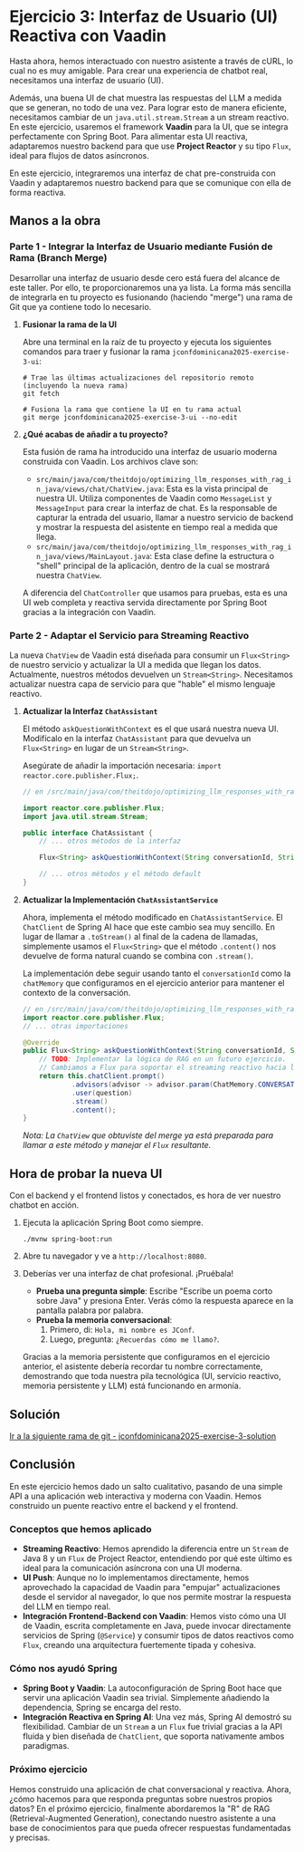 # Ejercicio 3: Interfaz de Usuario (UI) Reactiva con Vaadin

Hasta ahora, hemos interactuado con nuestro asistente a través de cURL, lo cual no es muy amigable. Para crear una experiencia de chatbot real, necesitamos una interfaz de usuario (UI).

Además, una buena UI de chat muestra las respuestas del LLM a medida que se generan, no todo de una vez. Para lograr esto de manera eficiente, necesitamos cambiar de un `java.util.stream.Stream` a un stream reactivo. En este ejercicio, usaremos el framework **Vaadin** para la UI, que se integra perfectamente con Spring Boot. Para alimentar esta UI reactiva, adaptaremos nuestro backend para que use **Project Reactor** y su tipo `Flux`, ideal para flujos de datos asíncronos.

En este ejercicio, integraremos una interfaz de chat pre-construida con Vaadin y adaptaremos nuestro backend para que se comunique con ella de forma reactiva.

## Manos a la obra

### Parte 1 - Integrar la Interfaz de Usuario mediante Fusión de Rama (Branch Merge)

Desarrollar una interfaz de usuario desde cero está fuera del alcance de este taller. Por ello, te proporcionaremos una ya lista. La forma más sencilla de integrarla en tu proyecto es fusionando (haciendo "merge") una rama de Git que ya contiene todo lo necesario.

1.  **Fusionar la rama de la UI**

    Abre una terminal en la raíz de tu proyecto y ejecuta los siguientes comandos para traer y fusionar la rama `jconfdominicana2025-exercise-3-ui`:

    ```shell
    # Trae las últimas actualizaciones del repositorio remoto (incluyendo la nueva rama)
    git fetch

    # Fusiona la rama que contiene la UI en tu rama actual
    git merge jconfdominicana2025-exercise-3-ui --no-edit
    ```

2.  **¿Qué acabas de añadir a tu proyecto?**

    Esta fusión de rama ha introducido una interfaz de usuario moderna construida con Vaadin. Los archivos clave son:
    *   `src/main/java/com/theitdojo/optimizing_llm_responses_with_rag_in_java/views/chat/ChatView.java`: Esta es la vista principal de nuestra UI. Utiliza componentes de Vaadin como `MessageList` y `MessageInput` para crear la interfaz de chat. Es la responsable de capturar la entrada del usuario, llamar a nuestro servicio de backend y mostrar la respuesta del asistente en tiempo real a medida que llega.
    *   `src/main/java/com/theitdojo/optimizing_llm_responses_with_rag_in_java/views/MainLayout.java`: Esta clase define la estructura o "shell" principal de la aplicación, dentro de la cual se mostrará nuestra `ChatView`.

    A diferencia del `ChatController` que usamos para pruebas, esta es una UI web completa y reactiva servida directamente por Spring Boot gracias a la integración con Vaadin.

### Parte 2 - Adaptar el Servicio para Streaming Reactivo

La nueva `ChatView` de Vaadin está diseñada para consumir un `Flux<String>` de nuestro servicio y actualizar la UI a medida que llegan los datos. Actualmente, nuestros métodos devuelven un `Stream<String>`. Necesitamos actualizar nuestra capa de servicio para que "hable" el mismo lenguaje reactivo.

1.  **Actualizar la Interfaz `ChatAssistant`**

    El método `askQuestionWithContext` es el que usará nuestra nueva UI. Modifícalo en la interfaz `ChatAssistant` para que devuelva un `Flux<String>` en lugar de un `Stream<String>`.

    Asegúrate de añadir la importación necesaria: `import reactor.core.publisher.Flux;`.

    ```java
    // en /src/main/java/com/theitdojo/optimizing_llm_responses_with_rag_in_java/services/ChatAssistant.java

    import reactor.core.publisher.Flux;
    import java.util.stream.Stream;

    public interface ChatAssistant {
        // ... otros métodos de la interfaz

        Flux<String> askQuestionWithContext(String conversationId, String question);

        // ... otros métodos y el método default
    }
    ```

2.  **Actualizar la Implementación `ChatAssistantService`**

    Ahora, implementa el método modificado en `ChatAssistantService`. El `ChatClient` de Spring AI hace que este cambio sea muy sencillo. En lugar de llamar a `.toStream()` al final de la cadena de llamadas, simplemente usamos el `Flux<String>` que el método `.content()` nos devuelve de forma natural cuando se combina con `.stream()`.

    La implementación debe seguir usando tanto el `conversationId` como la `chatMemory` que configuramos en el ejercicio anterior para mantener el contexto de la conversación.

    ```java
    // en /src/main/java/com/theitdojo/optimizing_llm_responses_with_rag_in_java/services/ChatAssistantService.java
    import reactor.core.publisher.Flux;
    // ... otras importaciones

    @Override
    public Flux<String> askQuestionWithContext(String conversationId, String question) {
        // TODO: Implementar la lógica de RAG en un futuro ejercicio.
        // Cambiamos a Flux para soportar el streaming reactivo hacia la UI de Vaadin.
        return this.chatClient.prompt()
                .advisors(advisor -> advisor.param(ChatMemory.CONVERSATION_ID, conversationId))
                .user(question)
                .stream()
                .content();
    }
    ```
    *Nota: La `ChatView` que obtuviste del merge ya está preparada para llamar a este método y manejar el `Flux` resultante.*

## Hora de probar la nueva UI

Con el backend y el frontend listos y conectados, es hora de ver nuestro chatbot en acción.

1.  Ejecuta la aplicación Spring Boot como siempre.
    ```shell
    ./mvnw spring-boot:run
    ```
2.  Abre tu navegador y ve a `http://localhost:8080`.

3.  Deberías ver una interfaz de chat profesional. ¡Pruébala!

    *   **Prueba una pregunta simple**: Escribe "Escribe un poema corto sobre Java" y presiona Enter. Verás cómo la respuesta aparece en la pantalla palabra por palabra.
    *   **Prueba la memoria conversacional**:
        1.  Primero, di: `Hola, mi nombre es JConf`.
        2.  Luego, pregunta: `¿Recuerdas cómo me llamo?`.

    Gracias a la memoria persistente que configuramos en el ejercicio anterior, el asistente debería recordar tu nombre correctamente, demostrando que toda nuestra pila tecnológica (UI, servicio reactivo, memoria persistente y LLM) está funcionando en armonía.

## Solución

[Ir a la siguiente rama de git - jconfdominicana2025-exercise-3-solution](https://github.com/xTryHard/optimizing-llm-responses-with-rag-in-java/tree/jconfdominicana2025-exercise-3-solution
)

## Conclusión

En este ejercicio hemos dado un salto cualitativo, pasando de una simple API a una aplicación web interactiva y moderna con Vaadin. Hemos construido un puente reactivo entre el backend y el frontend.

### Conceptos que hemos aplicado

-   **Streaming Reactivo**: Hemos aprendido la diferencia entre un `Stream` de Java 8 y un `Flux` de Project Reactor, entendiendo por qué este último es ideal para la comunicación asíncrona con una UI moderna.
-   **UI Push**: Aunque no lo implementamos directamente, hemos aprovechado la capacidad de Vaadin para "empujar" actualizaciones desde el servidor al navegador, lo que nos permite mostrar la respuesta del LLM en tiempo real.
-   **Integración Frontend-Backend con Vaadin**: Hemos visto cómo una UI de Vaadin, escrita completamente en Java, puede invocar directamente servicios de Spring (`@Service`) y consumir tipos de datos reactivos como `Flux`, creando una arquitectura fuertemente tipada y cohesiva.

### Cómo nos ayudó Spring

-   **Spring Boot y Vaadin**: La autoconfiguración de Spring Boot hace que servir una aplicación Vaadin sea trivial. Simplemente añadiendo la dependencia, Spring se encarga del resto.
-   **Integración Reactiva en Spring AI**: Una vez más, Spring AI demostró su flexibilidad. Cambiar de un `Stream` a un `Flux` fue trivial gracias a la API fluida y bien diseñada de `ChatClient`, que soporta nativamente ambos paradigmas.

### Próximo ejercicio

Hemos construido una aplicación de chat conversacional y reactiva. Ahora, ¿cómo hacemos para que responda preguntas sobre nuestros propios datos? En el próximo ejercicio, finalmente abordaremos la "R" de RAG (Retrieval-Augmented Generation), conectando nuestro asistente a una base de conocimientos para que pueda ofrecer respuestas fundamentadas y precisas.

